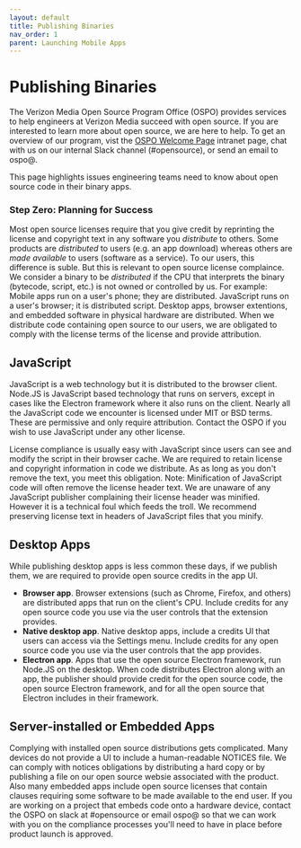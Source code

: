 ```yaml
---
layout: default
title: Publishing Binaries
nav_order: 1
parent: Launching Mobile Apps
---
```


# Publishing Binaries 

The Verizon Media Open Source Program Office (OSPO) provides services to help engineers at Verizon Media succeed with open source. If you are interested to learn more about open source, we are here to help. To get an overview of our program, vist the [OSPO Welcome Page](http://yo/ospo) intranet page, chat with us on our internal Slack channel (#opensource), or send an email to ospo@.

This page highlights issues engineering teams need to know about open source code in their binary apps. 

### Step Zero: Planning for Success

Most open source licenses require that you give credit by reprinting the license and copyright text in any software you _distribute_ to others. Some products are _distributed_ to users (e.g. an app download) whereas others are _made available_ to users (software as a service). To our users, this difference is suble. But this is relevant to open source license complaince. We consider a binary to be _distributed_ if the CPU that interprets the binary (bytecode, script, etc.) is not owned or controlled by us. For example: Mobile apps run on a user's phone; they are distributed. JavaScript runs on a user's browser; it is distributed script. Desktop apps, browser extentions, and embedded software in physical hardware are distributed. When we distribute code containing open source to our users, we are obligated to comply with the license terms of the license and provide attribution.

## JavaScript

JavaScript is a web technology but it is distributed to the browser client. Node.JS is JavaScript based technology that runs on servers, except in cases like the Electron framework where it also runs on the client. Nearly all the JavaScript code we encounter is licensed under MIT or BSD terms. These are permissive and only require attribution. Contact the OSPO if you wish to use JavaScript under any other license. 

License compliance is usually easy with JavaScript since users can see and modify the script in their browser cache. We are required to retain license and copyright information in code we distribute. As as long as you don't remove the text, you meet this obligation. Note: Minification of JavaScript code will often remove the license header text. We are unaware of any JavaScript publisher complaining their license header was minified. However it is a technical foul which feeds the troll. We recommend preserving license text in headers of JavaScript files that you minify.

## Desktop Apps

While publishing desktop apps is less common these days, if we publish them, we are required to provide open source credits in the app UI. 

 - **Browser app**. Browser extensions (such as Chrome, Firefox, and others) are distributed apps that run on the client's CPU. Include credits for any open source code you use via the user controls that the extension provides.
 - **Native desktop app**. Native desktop apps, include a credits UI that users can access via the Settings menu. Include credits for any open source code you use via the user controls that the app provides.
 - **Electron app**. Apps that use the open source Electron framework, run Node.JS on the desktop. When code distributes Electron along with an app, the publisher should provide credit for the open source code, the open source Electron framework, and for all the open source that Electron includes in their framework.

## Server-installed or Embedded Apps

Complying with installed open source distributions gets complicated. Many devices do not provide a UI to include a human-readable NOTICES file. We can comply with notices obligations by distributing a hard copy or by publishing a file on our open source websie associated with the product. Also many embedded apps include open source licenses that contain clauses requiring some software to be made available to the end user. If you are working on a project that embeds code onto a hardware device, contact the OSPO on slack at #opensource or email ospo@ so that we can work with you on the compliance processes you'll need to have in place before product launch is approved.
